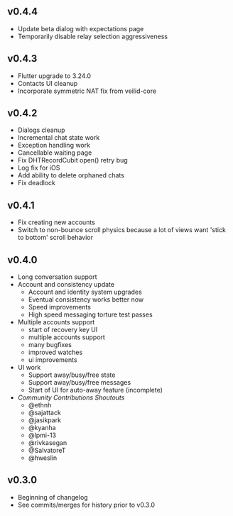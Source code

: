 ## v0.4.4 ##
- Update beta dialog with expectations page
- Temporarily disable relay selection aggressiveness

## v0.4.3 ##
- Flutter upgrade to 3.24.0
- Contacts UI cleanup
- Incorporate symmetric NAT fix from veilid-core

## v0.4.2 ##
- Dialogs cleanup
- Incremental chat state work
- Exception handling work
- Cancellable waiting page
- Fix DHTRecordCubit open() retry bug
- Log fix for iOS
- Add ability to delete orphaned chats
- Fix deadlock

## v0.4.1 ##
- Fix creating new accounts
- Switch to non-bounce scroll physics because a lot of views want 'stick to bottom' scroll behavior

## v0.4.0 ##
- Long conversation support
- Account and consistency update
  - Account and identity system upgrades
  - Eventual consistency works better now
  - Speed improvements
  - High speed messaging torture test passes
- Multiple accounts support
  - start of recovery key UI
  - multiple accounts support
  - many bugfixes
  - improved watches
  - ui improvements
- UI work
  - Support away/busy/free state
  - Support away/busy/free messages
  - Start of UI for auto-away feature (incomplete)
- *Community Contributions Shoutouts*
  - @ethnh
  - @sajattack
  - @jasikpark
  - @kyanha
  - @lpmi-13
  - @rivkasegan
  - @SalvatoreT
  - @hweslin

## v0.3.0 ##
- Beginning of changelog
- See commits/merges for history prior to v0.3.0
